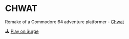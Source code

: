 # CHWAT 
Remake of a Commodore 64 adventure platformer - [Chwat](http://www.mobygames.com/game/chwat) 

🕹 [Play on Surge](https://chwat.surge.sh/)
